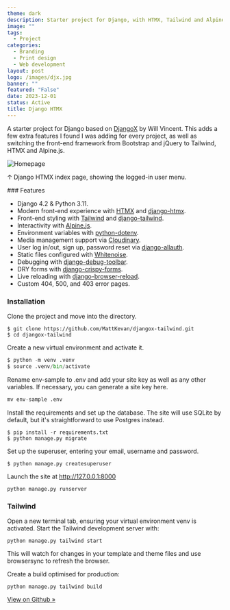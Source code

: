 ```yaml
---
theme: dark
description: Starter project for Django, with HTMX, Tailwind and Alpine.js.
image: ""
tags:
  - Project
categories:
  - Branding
  - Print design
  - Web development
layout: post
logo: /images/djx.jpg
banner: ""
featured: "False"
date: 2023-12-01
status: Active
title: Django HTMX
---
```

A starter project for Django based on [DjangoX](https://github.com/wsvincent/djangox) by Will Vincent. This adds a few extra features I found I was adding for every project, as well as switching the front-end framework from Bootstrap and jQuery to Tailwind, HTMX and Alpine.js.

<img alt="Homepage" src="https://res.cloudinary.com/dhcgic4ld/image/upload/v1705010973/Screenshot_2024-01-11_at_21.08.38_le0jjd.png" class="wide shadow-md">
<p class="caption">↑ Django HTMX index page, showing the logged-in user menu.</p>
### Features

* Django 4.2 & Python 3.11.
* Modern front-end experience with [HTMX](https://htmx.org/) and [django-htmx](https://django-htmx.readthedocs.io/en/latest/).
* Front-end styling with [Tailwind](https://tailwindcss.com/) and [django-tailwind](https://django-tailwind.readthedocs.io/).
* Interactivity with [Alpine.js](https://alpinejs.dev/).
* Environment variables with [python-dotenv](https://saurabh-kumar.com/python-dotenv/).
* Media management support via [Cloudinary](https://cloudinary.com/).
* User log in/out, sign up, password reset via [django-allauth](https://allauth.org/).
* Static files configured with [Whitenoise](https://whitenoise.readthedocs.io/en/stable/index.html).
* Debugging with [django-debug-toolbar](https://django-debug-toolbar.readthedocs.io/en/latest/).
* DRY forms with [django-crispy-forms](https://github.com/django-crispy-forms/django-crispy-forms).
* Live reloading with [django-browser-reload](https://pypi.org/project/django-browser-reload/).
* Custom 404, 500, and 403 error pages.

### Installation

Clone the project and move into the directory.

```
$ git clone https://github.com/MattKevan/djangox-tailwind.git
$ cd djangox-tailwind
```

Create a new virtual environment and activate it.

```python
$ python -m venv .venv
$ source .venv/bin/activate 
```

Rename env-sample to .env and add your site key as well as any other variables. If necessary, you can generate a site key here.

```python
mv env-sample .env
```

Install the requirements and set up the database. The site will use SQLite by default, but it's straightforward to use Postgres instead.

```
$ pip install -r requirements.txt
$ python manage.py migrate
```

Set up the superuser, entering your email, username and password.

```
$ python manage.py createsuperuser
```

Launch the site at http://127.0.0.1:8000

```
python manage.py runserver
```

### Tailwind

Open a new terminal tab, ensuring your virtual environment venv is activated. Start the Tailwind development server with:

```
python manage.py tailwind start
```

This will watch for changes in your template and theme files and use browsersync to refresh the browser.

Create a build optimised for production:

```
python manage.py tailwind build
```

[View on Github »](https://github.com/MattKevan/django-htmx)